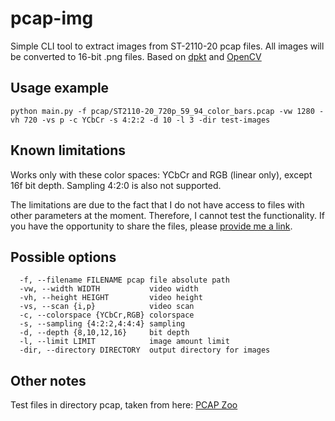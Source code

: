 # pcap-img
Simple CLI tool to extract images from ST-2110-20 pcap files. All images will be converted to 16-bit .png files. Based on [dpkt](https://github.com/kbandla/dpkt) and [OpenCV](https://opencv.org)

## Usage example
```
python main.py -f pcap/ST2110-20_720p_59_94_color_bars.pcap -vw 1280 -vh 720 -vs p -c YCbCr -s 4:2:2 -d 10 -l 3 -dir test-images
```

## Known limitations
Works only with these color spaces: YCbCr and RGB (linear only), except 16f bit depth. Sampling 4:2:0 is also not supported.

The limitations are due to the fact that I do not have access to files with other parameters at the moment. Therefore, I cannot test the functionality. If you have the opportunity to share the files, please [provide me a link](https://t.me/drunkninja).

## Possible options
```
  -f, --filename FILENAME pcap file absolute path
  -vw, --width WIDTH           video width
  -vh, --height HEIGHT         video height
  -vs, --scan {i,p}            video scan
  -c, --colorspace {YCbCr,RGB} colorspace
  -s, --sampling {4:2:2,4:4:4} sampling
  -d, --depth {8,10,12,16}     bit depth
  -l, --limit LIMIT            image amount limit
  -dir, --directory DIRECTORY  output directory for images
```
## Other notes
Test files in directory pcap, taken from here:
[PCAP Zoo](https://github.com/NEOAdvancedTechnology/ST2110_pcap_zoo)